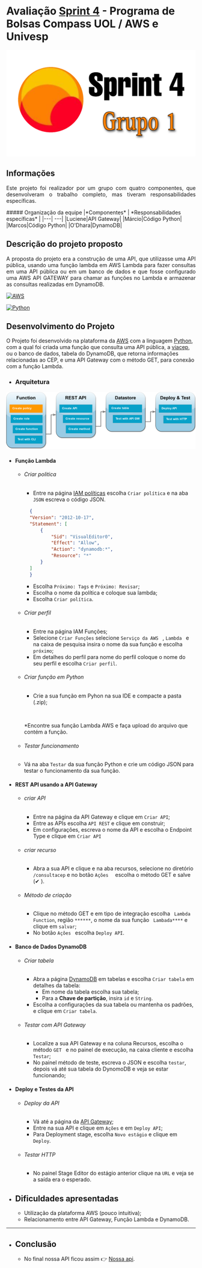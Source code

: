 # Avaliação [Sprint 4](https://github.com/Compass-pb-aws-2023-Univesp/sprint-4-pb-aws-univesp) - Programa de Bolsas Compass UOL / AWS e Univesp 

![](readme-images/logo1.png)

## Informações
<p align ="justify">Este projeto foi realizador por um grupo com quatro componentes, que desenvolveram o trabalho completo, mas tiveram responsabilidades específicas.</p>
##### Organização da equipe
|*Componentes* | *Responsabilidades específicas* |
|---|  ---|
|Luciene|API Gateway|
|Márcio|Código Python|
|Marcos|Código Python|
|O'Dhara|DynamoDB|


## Descrição do projeto proposto
<p align ="justify"> A proposta do projeto era a construção de uma API, que utilizasse uma API pública, usando uma função lambda em AWS Lambda para fazer consultas em uma API pública ou em um banco de dados e que fosse configurado uma AWS API GATEWAY para chamar as funções no Lambda e armazenar as consultas realizadas em DynamoDB.</p>


[![AWS](https://img.shields.io/badge/AWS-%23FF9900.svg?style=for-the-badge&logo=amazon-aws&logoColor=white)](https://aws.amazon.com/)



[![Python](https://img.shields.io/badge/python-3670A0?style=for-the-badge&black&logo=python&logoColor=ffdd54&)](https://www.python.org/)

   
  

## Desenvolvimento do Projeto
O Projeto foi desenvolvido na plataforma da [AWS](https://aws.amazon.com/) com a linguagem [Python](https://www.python.org/), com a qual foi criada uma função que consulta uma API pública, a [viacep]('https://viacep.com.br/ws/{cep}/json/), ou o banco de dados, tabela do DynamoDB, que retorna informações relacionadas ao CEP, e uma API Gateway com o método GET, para conexão com a função Lambda.
  
- ### Arquitetura 
![](readme-images/arquitetura.png)

- #### Função Lambda
    * ###### Criar politica
      * Entre na página [IAM políticas](https://aws.amazon.com/pt/iam/?nc2=type_a) escolha ```Criar política``` e na aba ```JSON``` escreva o código JSON.

      ```json
        {
        "Version": "2012-10-17",
        "Statement": [
            {
                "Sid": "VisualEditor0",
                "Effect": "Allow",
                "Action": "dynamodb:*",
                "Resource": "*"
            }
        ]
        }
      ```
      * Escolha ```Próximo: Tags``` e ```Próximo: Revisar```; 
      * Escolha o nome da política e coloque sua lambda;
      * Escolha ```Criar política```.
    * ###### Criar perfil
        * Entre na página IAM Funções;
        * Selecione ```Criar Funções``` selecione ```Serviço da AWS ``` , ```Lambda ``` e na caixa de pesquisa insira o nome da sua função e escolha ```próximo```;
        * Em detalhes do perfil para nome do perfil coloque o nome do seu perfil e escolha ```Criar perfil```.

    * ###### Criar função em Python
        * Crie a sua função em Pyhon na sua IDE e compacte a pasta (.zip);
        ```python
        
        
        
        ```
        *Encontre sua função Lambda AWS e faça upload do arquivo que contém a função.
    * ###### Testar funcionamento
    * Vá na aba ```Testar``` da sua função Python e crie um código JSON para testar o funcionamento da sua função.


 - #### REST API usando a API Gateway
    * ###### criar API
        * Entre na página da API Gateway e clique em ```Criar API```;
        * Entre as APIs escolha ```API REST``` e clique em construir; 
        * Em configurações, escreva o nome da API e escolha o Endpoint Type e clique em ```Criar API``` 

    * ###### criar recurso
        * Abra a sua API e clique e na aba recursos, selecione no diretório ```/consultacep``` e no botão ```Ações  ```  escolha o método GET e salve (✔ ).
     
    * ###### Método de criação
        * Clique no método GET e em tipo de integração escolha ``` Lambda Function```, região ```******```, o nome da sua função ``` Lambada****``` e clique em ```salvar```;
        * No botão ```Ações ``` escolha ```Deploy API```.

- #### Banco de Dados DynamoDB
    * ###### Criar tabela 
        * Abra a página [DynamoDB](https://aws.amazon.com/pt/dynamodb/) em tabelas e escolha ```Criar tabela``` em detalhes da tabela:
            * Em nome da tabela escolha sua tabela;
            * Para a  **Chave de partição**, insira  ```id``` e ```String```.
        * Escolha a configurações da sua tabela ou mantenha os padrões, e clique em ```Criar tabela```.

    * ###### Testar com API Gateway
        * Localize a sua API Gateway e na coluna Recursos, escolha o método ```GET ``` e no painel de execução, na caixa cliente e escolha ```Testar```;
        * No painel método de teste, escreva o JSON e escolha ```testar```, depois vá até sua tabela do DynomoDB e veja se estar funcionando;
        
              
               
- #### Deploy e Testes da API
    * ###### Deploy da API
        * Vá até a página da [API Gateway](https://aws.amazon.com/pt/api-gateway/);
        * Entre na sua API e clique em ```Ações``` e em ```Deploy API```;
        * Para Deployment stage,  escolha  ```Novo estágio``` e clique em ```Deploy```.

    * ###### Testar HTTP
        * No painel Stage Editor do estágio anterior clique na ```URL``` e veja se a saída era o esperado.

- ## Dificuldades apresentadas
    * Utilização da plataforma AWS (pouco intuitiva);
    * Relacionamento entre API Gateway, Função Lambda e DynamoDB.

---
- ## Conclusão
    * No final nossa API ficou assim 👉 [Nossa api]().